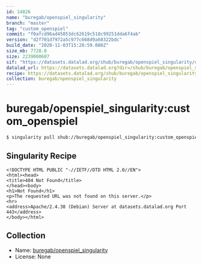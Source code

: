 ```yaml
---
id: 14826
name: "buregab/openspiel_singularity"
branch: "master"
tag: "custom_openspiel"
commit: "f0afcd96ad45053dc62619c518c99251dda6f4ab"
version: "d2f701d7972a5c977c668d9a68322bdc"
build_date: "2020-11-03T15:28:59.080Z"
size_mb: 7728.0
size: 2239000607
sif: "https://datasets.datalad.org/shub/buregab/openspiel_singularity/custom_openspiel/2020-11-03-f0afcd96-d2f701d7/d2f701d7972a5c977c668d9a68322bdc.sif"
datalad_url: https://datasets.datalad.org?dir=/shub/buregab/openspiel_singularity/custom_openspiel/2020-11-03-f0afcd96-d2f701d7/
recipe: https://datasets.datalad.org/shub/buregab/openspiel_singularity/custom_openspiel/2020-11-03-f0afcd96-d2f701d7/Singularity
collection: buregab/openspiel_singularity
---
```


# buregab/openspiel_singularity:custom_openspiel

```bash
$ singularity pull shub://buregab/openspiel_singularity:custom_openspiel
```

## Singularity Recipe

```singularity
<!DOCTYPE HTML PUBLIC "-//IETF//DTD HTML 2.0//EN">
<html><head>
<title>404 Not Found</title>
</head><body>
<h1>Not Found</h1>
<p>The requested URL was not found on this server.</p>
<hr>
<address>Apache/2.4.38 (Debian) Server at datasets.datalad.org Port 443</address>
</body></html>
```

## Collection

 - Name: [buregab/openspiel_singularity](https://github.com/buregab/openspiel_singularity)
 - License: None

